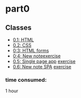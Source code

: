 # part0

## Classes
- [0.1: HTML](https://developer.mozilla.org/en-US/docs/Learn/Getting_started_with_the_web/HTML_basics)
- [0.2: CSS](https://developer.mozilla.org/en-US/docs/Learn/Getting_started_with_the_web/CSS_basics)
- [0:3: HTML forms](https://developer.mozilla.org/en-US/docs/Learn/Forms/Your_first_form)
- [0:4: New note](https://www.websequencediagrams.com/)[exercise](diagram.png)
- [0.5: Single page app](https://www.websequencediagrams.com/) [exercise](diagramspa.png)
- [0.6: New note SPA](https://www.websequencediagrams.com/) [exercise](diagramspafinal.png)


### time consumed:
1 hour